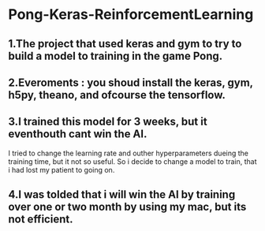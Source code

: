 # Pong-Keras-ReinforcementLearning
## 1.The project that used keras and gym to try to build a model to training in the game Pong.
## 2.Everoments : you shoud install the keras, gym, h5py, theano, and ofcourse the tensorflow.
## 3.I trained this model for 3 weeks, but it eventhouth cant win the AI. 
I tried to change the learning rate and outher hyperparameters dueing the training time, but it not so useful.
So i decide to change a model to train, that i had lost my patient to going on.
## 4.I was tolded that i will win the AI by training over one or two month by using my mac, but its not efficient.
